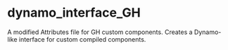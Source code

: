 # dynamo_interface_GH
A modified Attributes file for GH custom components. Creates a Dynamo-like interface for custom compiled components.
